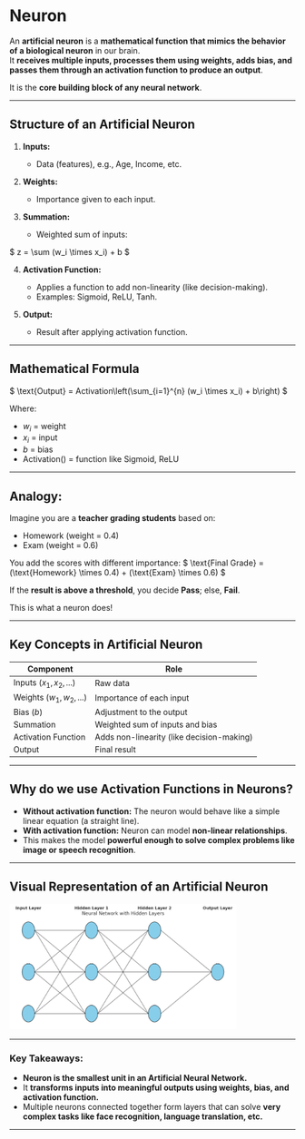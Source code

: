 # Neuron

An **artificial neuron** is a **mathematical function that mimics the behavior of a biological neuron** in our brain.  
It **receives multiple inputs, processes them using weights, adds bias, and passes them through an activation function to produce an output**.

It is the **core building block of any neural network**.

---

## Structure of an Artificial Neuron

1. **Inputs:**  
   - Data (features), e.g., Age, Income, etc.

2. **Weights:**  
   - Importance given to each input.

3. **Summation:**  
   - Weighted sum of inputs:  
<script src="https://polyfill.io/v3/polyfill.min.js?features=es6"></script>
<script id="MathJax-script" async
  src="https://cdn.jsdelivr.net/npm/mathjax@3/es5/tex-mml-chtml.js">
</script>

   $
   z = \sum (w_i \times x_i) + b
   $

4. **Activation Function:**  
   - Applies a function to add non-linearity (like decision-making).
   - Examples: Sigmoid, ReLU, Tanh.

5. **Output:**  
   - Result after applying activation function.

---

## Mathematical Formula

$
\text{Output} = Activation\left(\sum_{i=1}^{n} (w_i \times x_i) + b\right)
$

Where:
- $w_i$ = weight
- $x_i$ = input
- $b$ = bias
- Activation() = function like Sigmoid, ReLU

---

## Analogy:
Imagine you are a **teacher grading students** based on:
- Homework (weight = 0.4)
- Exam (weight = 0.6)

You add the scores with different importance:
$
\text{Final Grade} = (\text{Homework} \times 0.4) + (\text{Exam} \times 0.6)
$

If the **result is above a threshold**, you decide **Pass**; else, **Fail**.

This is what a neuron does!

---

## Key Concepts in Artificial Neuron

| Component             | Role                                       |
|-----------------------|--------------------------------------------|
| Inputs $(x_1, x_2, ...$)   | Raw data                                |
| Weights ($w_1, w_2, ...$) | Importance of each input                |
| Bias ($b$)            | Adjustment to the output                   |
| Summation               | Weighted sum of inputs and bias            |
| Activation Function     | Adds non-linearity (like decision-making)  |
| Output                  | Final result                               |

---

## Why do we use **Activation Functions** in Neurons?
- **Without activation function:** The neuron would behave like a simple linear equation (a straight line).
- **With activation function:** Neuron can model **non-linear relationships**.
- This makes the model **powerful enough to solve complex problems like image or speech recognition**.

---

## Visual Representation of an Artificial Neuron
<img src="hidden.png" alt="Drawing" style="width: 400px;"/>

---

### Key Takeaways:
- **Neuron is the smallest unit in an Artificial Neural Network.**
- It **transforms inputs into meaningful outputs using weights, bias, and activation function.**
- Multiple neurons connected together form layers that can solve **very complex tasks like face recognition, language translation, etc.**

---


```python

```
